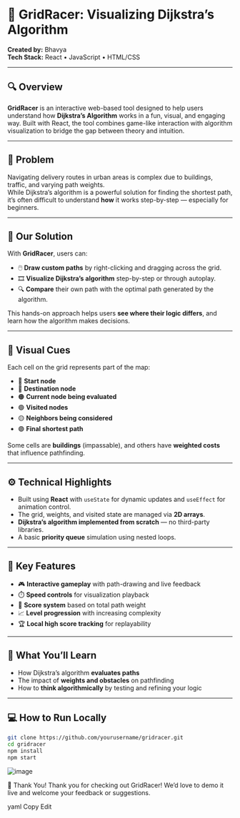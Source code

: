 # 🚀 GridRacer: Visualizing Dijkstra’s Algorithm

**Created by:** Bhavya   
**Tech Stack:** React • JavaScript • HTML/CSS

---

## 🔍 Overview

**GridRacer** is an interactive web-based tool designed to help users understand how **Dijkstra’s Algorithm** works in a fun, visual, and engaging way. Built with React, the tool combines game-like interaction with algorithm visualization to bridge the gap between theory and intuition.

---

## 📌 Problem

Navigating delivery routes in urban areas is complex due to buildings, traffic, and varying path weights.  
While Dijkstra’s algorithm is a powerful solution for finding the shortest path, it’s often difficult to understand **how** it works step-by-step — especially for beginners.

---

## 🧩 Our Solution

With **GridRacer**, users can:
- 🖱️ **Draw custom paths** by right-clicking and dragging across the grid.
- 🎞️ **Visualize Dijkstra’s algorithm** step-by-step or through autoplay.
- 🔍 **Compare** their own path with the optimal path generated by the algorithm.

This hands-on approach helps users **see where their logic differs**, and learn how the algorithm makes decisions.

---

## 🎨 Visual Cues

Each cell on the grid represents part of the map:
- 🔵 **Start node**  
- 🔴 **Destination node**  
- 🟠 **Current node being evaluated**  
- 🟢 **Visited nodes**  
- 🟡 **Neighbors being considered**  
- 🟣 **Final shortest path**

Some cells are **buildings** (impassable), and others have **weighted costs** that influence pathfinding.

---

## ⚙️ Technical Highlights

- Built using **React** with `useState` for dynamic updates and `useEffect` for animation control.
- The grid, weights, and visited state are managed via **2D arrays**.
- **Dijkstra’s algorithm implemented from scratch** — no third-party libraries.
- A basic **priority queue** simulation using nested loops.

---

## 🔧 Key Features

- 🎮 **Interactive gameplay** with path-drawing and live feedback
- ⏱️ **Speed controls** for visualization playback
- 🧠 **Score system** based on total path weight
- 📈 **Level progression** with increasing complexity
- 🏆 **Local high score tracking** for replayability

---

## 🧠 What You’ll Learn

- How Dijkstra’s algorithm **evaluates paths**
- The impact of **weights and obstacles** on pathfinding
- How to **think algorithmically** by testing and refining your logic

---

## 💻 How to Run Locally

```bash
git clone https://github.com/yourusername/gridracer.git
cd gridracer
npm install
npm start
```

![image](https://github.com/user-attachments/assets/b57726a1-3ef5-4e12-95b6-a41729468ef5)


🙌 Thank You!
Thank you for checking out GridRacer!
We’d love to demo it live and welcome your feedback or suggestions.

yaml
Copy
Edit
